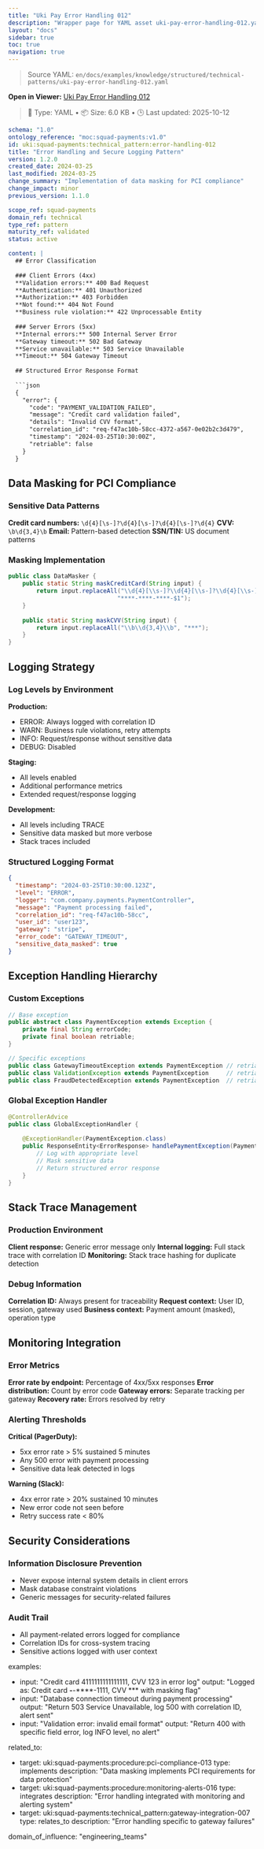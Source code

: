 ```yaml
---
title: "Uki Pay Error Handling 012"
description: "Wrapper page for YAML asset uki-pay-error-handling-012.yaml"
layout: "docs"
sidebar: true
toc: true
navigation: true
---
```


> Source YAML: `en/docs/examples/knowledge/structured/technical-patterns/uki-pay-error-handling-012.yaml`

**Open in Viewer:** [Uki Pay Error Handling 012](/en/docs/viewer?file=/docs/examples/knowledge/structured/technical-patterns/uki-pay-error-handling-012.yaml)

> 📄 Type: YAML • 📦 Size: 6.0 KB • 🕒 Last updated: 2025-10-12



```yaml
schema: "1.0"
ontology_reference: "moc:squad-payments:v1.0"
id: uki:squad-payments:technical_pattern:error-handling-012
title: "Error Handling and Secure Logging Pattern"
version: 1.2.0
created_date: 2024-03-25
last_modified: 2024-03-25
change_summary: "Implementation of data masking for PCI compliance"
change_impact: minor
previous_version: 1.1.0

scope_ref: squad-payments
domain_ref: technical
type_ref: pattern
maturity_ref: validated
status: active

content: |
  ## Error Classification
  
  ### Client Errors (4xx)
  **Validation errors:** 400 Bad Request
  **Authentication:** 401 Unauthorized  
  **Authorization:** 403 Forbidden
  **Not found:** 404 Not Found
  **Business rule violation:** 422 Unprocessable Entity
  
  ### Server Errors (5xx)
  **Internal errors:** 500 Internal Server Error
  **Gateway timeout:** 502 Bad Gateway
  **Service unavailable:** 503 Service Unavailable
  **Timeout:** 504 Gateway Timeout
  
  ## Structured Error Response Format
  
  ```json
  {
    "error": {
      "code": "PAYMENT_VALIDATION_FAILED",
      "message": "Credit card validation failed",
      "details": "Invalid CVV format",
      "correlation_id": "req-f47ac10b-58cc-4372-a567-0e02b2c3d479",
      "timestamp": "2024-03-25T10:30:00Z",
      "retriable": false
    }
  }
  ```

  
  ## Data Masking for PCI Compliance
  
  ### Sensitive Data Patterns
  **Credit card numbers:** `\d{4}[\s-]?\d{4}[\s-]?\d{4}[\s-]?\d{4}`
  **CVV:** `\b\d{3,4}\b`
  **Email:** Pattern-based detection
  **SSN/TIN:** US document patterns
  
  ### Masking Implementation
  ```java
  public class DataMasker {
      public static String maskCreditCard(String input) {
          return input.replaceAll("\\d{4}[\\s-]?\\d{4}[\\s-]?\\d{4}[\\s-]?(\\d{4})", 
                                 "****-****-****-$1");
      }
      
      public static String maskCVV(String input) {
          return input.replaceAll("\\b\\d{3,4}\\b", "***");
      }
  }
  ```

  
  ## Logging Strategy
  
  ### Log Levels by Environment
  **Production:**
  - ERROR: Always logged with correlation ID
  - WARN: Business rule violations, retry attempts
  - INFO: Request/response without sensitive data
  - DEBUG: Disabled
  
  **Staging:**
  - All levels enabled
  - Additional performance metrics
  - Extended request/response logging
  
  **Development:**
  - All levels including TRACE
  - Sensitive data masked but more verbose
  - Stack traces included
  
  ### Structured Logging Format
  ```json
  {
    "timestamp": "2024-03-25T10:30:00.123Z",
    "level": "ERROR",
    "logger": "com.company.payments.PaymentController",
    "message": "Payment processing failed",
    "correlation_id": "req-f47ac10b-58cc",
    "user_id": "user123",
    "gateway": "stripe",
    "error_code": "GATEWAY_TIMEOUT",
    "sensitive_data_masked": true
  }
  ```

  
  ## Exception Handling Hierarchy
  
  ### Custom Exceptions
  ```java
  // Base exception
  public abstract class PaymentException extends Exception {
      private final String errorCode;
      private final boolean retriable;
  }
  
  // Specific exceptions
  public class GatewayTimeoutException extends PaymentException // retriable=true
  public class ValidationException extends PaymentException     // retriable=false
  public class FraudDetectedException extends PaymentException  // retriable=false
  ```

  
  ### Global Exception Handler
  ```java
  @ControllerAdvice
  public class GlobalExceptionHandler {
      
      @ExceptionHandler(PaymentException.class)
      public ResponseEntity<ErrorResponse> handlePaymentException(PaymentException e) {
          // Log with appropriate level
          // Mask sensitive data
          // Return structured error response
      }
  }
  ```

  
  ## Stack Trace Management
  
  ### Production Environment
  **Client response:** Generic error message only
  **Internal logging:** Full stack trace with correlation ID
  **Monitoring:** Stack trace hashing for duplicate detection
  
  ### Debug Information
  **Correlation ID:** Always present for traceability
  **Request context:** User ID, session, gateway used
  **Business context:** Payment amount (masked), operation type
  
  ## Monitoring Integration
  
  ### Error Metrics
  **Error rate by endpoint:** Percentage of 4xx/5xx responses
  **Error distribution:** Count by error code
  **Gateway errors:** Separate tracking per gateway
  **Recovery rate:** Errors resolved by retry
  
  ### Alerting Thresholds
  **Critical (PagerDuty):**
  - 5xx error rate > 5% sustained 5 minutes
  - Any 500 error with payment processing
  - Sensitive data leak detected in logs
  
  **Warning (Slack):**
  - 4xx error rate > 20% sustained 10 minutes
  - New error code not seen before
  - Retry success rate < 80%
  
  ## Security Considerations
  
  ### Information Disclosure Prevention
  - Never expose internal system details in client errors
  - Mask database constraint violations
  - Generic messages for security-related failures
  
  ### Audit Trail
  - All payment-related errors logged for compliance
  - Correlation IDs for cross-system tracing
  - Sensitive actions logged with user context

examples:
  - input: "Credit card 4111111111111111, CVV 123 in error log"
    output: "Logged as: Credit card ****-****-****-1111, CVV *** with masking flag"
  - input: "Database connection timeout during payment processing"
    output: "Return 503 Service Unavailable, log 500 with correlation ID, alert sent"
  - input: "Validation error: invalid email format"
    output: "Return 400 with specific field error, log INFO level, no alert"

related_to:
  - target: uki:squad-payments:procedure:pci-compliance-013
    type: implements
    description: "Data masking implements PCI requirements for data protection"
  - target: uki:squad-payments:procedure:monitoring-alerts-016
    type: integrates
    description: "Error handling integrated with monitoring and alerting system"
  - target: uki:squad-payments:technical_pattern:gateway-integration-007
    type: relates_to
    description: "Error handling specific to gateway failures"

domain_of_influence: "engineering_teams"
```
